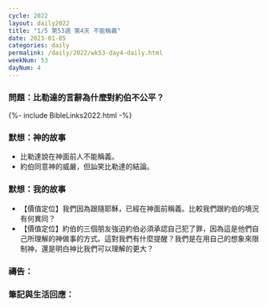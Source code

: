 ```yaml
---
cycle: 2022
layout: daily2022
title: "1/5 第53週 第4天 不能稱義"
date: 2023-01-05
categories: daily
permalink: /daily/2022/wk53-day4-daily.html
weekNum: 53
dayNum: 4
---
```


### 問題：比勒達的言辭為什麼對約伯不公平？

{%- include BibleLinks2022.html -%}

### 默想：神的故事
+ 比勒達說在神面前人不能稱義。
+ 約伯同意神的威嚴，但訕笑比勒達的結論。

### 默想：我的故事
+ 【價值定位】我們因為跟隨耶穌，已經在神面前稱義。比較我們跟約伯的境況有何異同？
+ 【價值定位】約伯的三個朋友強迫約伯必須承認自己犯了罪，因為這是他們自己所理解的神做事的方式。這對我們有什麼提醒？我們是在用自己的想象來限制神，還是明白神比我們可以理解的更大？

### 禱告：

### 筆記與生活回應：
